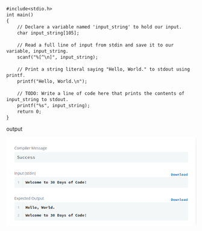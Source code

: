 ```
#include<stdio.h>
int main() 
{
    // Declare a variable named 'input_string' to hold our input.
    char input_string[105]; 
    
    // Read a full line of input from stdin and save it to our variable, input_string.
    scanf("%[^\n]", input_string); 
    
    // Print a string literal saying "Hello, World." to stdout using printf.
    printf("Hello, World.\n");
    
    // TODO: Write a line of code here that prints the contents of input_string to stdout.
    printf("%s", input_string);
    return 0;
}
```
output


![Image](https://github.com/tushank16/hackerrank/blob/master/30%20Days%20of%20Code/images/Annotation%202020-05-04%20193833.png)
